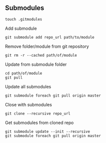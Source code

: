 ## Submodules

	touch .gitmodules

Add submodule

	git submodule add repo_url path/to/module

Remove folder/module from git repository

	git rm -r --cached path/of/module

Update from submodule folder

	cd path/of/module
	git pull

Update all submodules

	git submodule foreach git pull origin master

Close with submodules

	git clone --recursive repo_url

Get submodules from cloned repo

	git submodule update --init --recursive
	git submodule foreach git pull origin master
